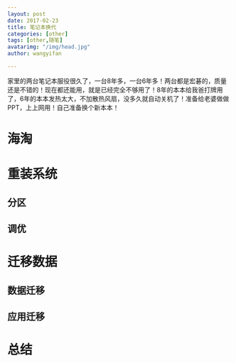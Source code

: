 ```yaml
---
layout: post
date: 2017-02-23
title: 笔记本换代
categories: [other]
tags: [other,随笔]
avatarimg: "/img/head.jpg"
author: wangyifan

---
```


家里的两台笔记本服役很久了，一台8年多，一台6年多！两台都是宏碁的，质量还是不错的！现在都还能用，就是已经完全不够用了！8年的本本给我爸打牌用了，6年的本本发热太大，不加散热风扇，没多久就自动关机了！准备给老婆做做PPT，上上网用！自己准备换个新本本！

# 海淘

# 重装系统

## 分区

## 调优

# 迁移数据

## 数据迁移

## 应用迁移

# 总结
